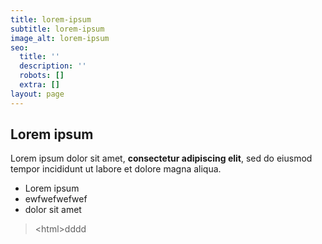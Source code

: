 ```yaml
---
title: lorem-ipsum
subtitle: lorem-ipsum
image_alt: lorem-ipsum
seo:
  title: ''
  description: ''
  robots: []
  extra: []
layout: page
---
```

## Lorem ipsum

Lorem ipsum dolor sit amet, **consectetur adipiscing elit**, sed do eiusmod tempor incididunt ut labore et dolore magna aliqua.

*   Lorem ipsum
*   ewfwefwefwef
*   dolor sit amet

> \<html>dddd</html>
